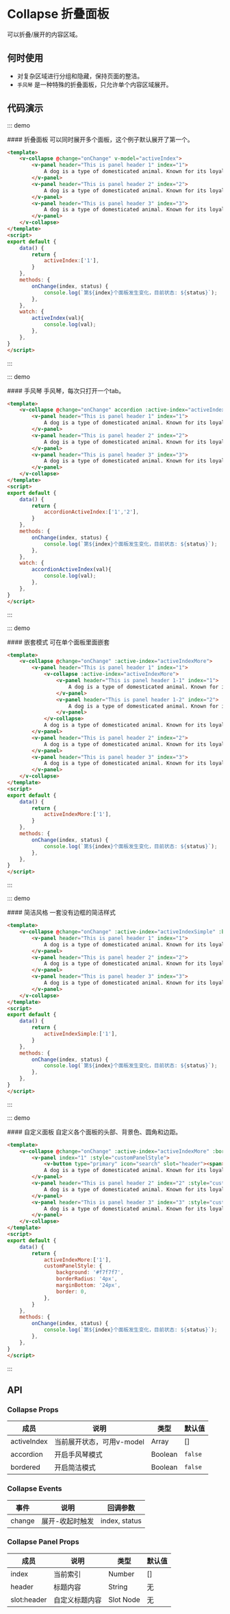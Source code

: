 <script>
export default {
    data() {
        return {
            activeIndex: ['1'],
            accordionActiveIndex: ['1','2'],
            activeIndexMore:['1'],
            activeIndexSimple:['1'],
            customPanelStyle: {
                background: '#f7f7f7',
                borderRadius: '4px',
                marginBottom: '24px',
                border: 0,
            },
        }
    },
    methods: {
        onChange(index, status) {
            console.log(`第${index}个面板发生变化，目前状态: ${status}`);
        },
    },
    watch: {
        activeIndex(val){
            console.log(val);
        },
        accordionActiveIndex(val){
            console.log(val);
        },
    },
}
</script>
# Collapse 折叠面板

可以折叠/展开的内容区域。

## 何时使用

- 对复杂区域进行分组和隐藏，保持页面的整洁。
- `手风琴` 是一种特殊的折叠面板，只允许单个内容区域展开。

## 代码演示
::: demo
<summary>
  #### 折叠面板
  可以同时展开多个面板，这个例子默认展开了第一个。
</summary>

```html
<template>
    <v-collapse @change="onChange" v-model="activeIndex">
        <v-panel header="This is panel header 1" index="1">
            A dog is a type of domesticated animal. Known for its loyalty and faithfulness, it can be found as a welcome guest in many households across the world.
        </v-panel>
        <v-panel header="This is panel header 2" index="2">
            A dog is a type of domesticated animal. Known for its loyalty and faithfulness, it can be found as a welcome guest in many households across the world.
        </v-panel>
        <v-panel header="This is panel header 3" index="3">
            A dog is a type of domesticated animal. Known for its loyalty and faithfulness, it can be found as a welcome guest in many households across the world.
        </v-panel>
    </v-collapse>
</template>
<script>
export default {
    data() {
        return {
            activeIndex:['1'],
        }
    },
    methods: {
        onChange(index, status) {
            console.log(`第${index}个面板发生变化，目前状态: ${status}`);
        },
    },
    watch: {
        activeIndex(val){
            console.log(val);
        },
    },
}
</script>
```
:::

::: demo
<summary>
  #### 手风琴
  手风琴，每次只打开一个tab。
</summary>

```html
<template>
    <v-collapse @change="onChange" accordion :active-index="activeIndexMore">
        <v-panel header="This is panel header 1" index="1">
            A dog is a type of domesticated animal. Known for its loyalty and faithfulness, it can be found as a welcome guest in many households across the world.
        </v-panel>
        <v-panel header="This is panel header 2" index="2">
            A dog is a type of domesticated animal. Known for its loyalty and faithfulness, it can be found as a welcome guest in many households across the world.
        </v-panel>
        <v-panel header="This is panel header 3" index="3">
            A dog is a type of domesticated animal. Known for its loyalty and faithfulness, it can be found as a welcome guest in many households across the world.
        </v-panel>
    </v-collapse>
</template>
<script>
export default {
    data() {
        return {
            accordionActiveIndex:['1','2'],
        }
    },
    methods: {
        onChange(index, status) {
            console.log(`第${index}个面板发生变化，目前状态: ${status}`);
        },
    },
    watch: {
        accordionActiveIndex(val){
            console.log(val);
        },
    },
}
</script>
```

:::

::: demo
<summary>
  #### 嵌套模式
  可在单个面板里面嵌套
</summary>

```html
<template>
    <v-collapse @change="onChange" :active-index="activeIndexMore">
        <v-panel header="This is panel header 1" index="1">
            <v-collapse :active-index="activeIndexMore">
                <v-panel header="This is panel header 1-1" index="1">
                    A dog is a type of domesticated animal. Known for its loyalty and faithfulness, it can be found as a welcome guest in many households across the world.
                </v-panel>
                <v-panel header="This is panel header 1-2" index="2">
                    A dog is a type of domesticated animal. Known for its loyalty and faithfulness, it can be found as a welcome guest in many households across the world.
                </v-panel>
            </v-collapse>
            A dog is a type of domesticated animal. Known for its loyalty and faithfulness, it can be found as a welcome guest in many households across the world.
        </v-panel>
        <v-panel header="This is panel header 2" index="2">
            A dog is a type of domesticated animal. Known for its loyalty and faithfulness, it can be found as a welcome guest in many households across the world.
        </v-panel>
        <v-panel header="This is panel header 3" index="3">
            A dog is a type of domesticated animal. Known for its loyalty and faithfulness, it can be found as a welcome guest in many households across the world.
        </v-panel>
    </v-collapse>
</template>
<script>
export default {
    data() {
        return {
            activeIndexMore:['1'],
        }
    },
    methods: {
        onChange(index, status) {
            console.log(`第${index}个面板发生变化，目前状态: ${status}`);
        },
    },
}
</script>
```

:::

::: demo
<summary>
  #### 简洁风格
  一套没有边框的简洁样式
</summary>

```html
<template>
    <v-collapse @change="onChange" :active-index="activeIndexSimple" :bordered="false">
        <v-panel header="This is panel header 1" index="1">
            A dog is a type of domesticated animal. Known for its loyalty and faithfulness, it can be found as a welcome guest in many households across the world.
        </v-panel>
        <v-panel header="This is panel header 2" index="2">
            A dog is a type of domesticated animal. Known for its loyalty and faithfulness, it can be found as a welcome guest in many households across the world.
        </v-panel>
        <v-panel header="This is panel header 3" index="3">
            A dog is a type of domesticated animal. Known for its loyalty and faithfulness, it can be found as a welcome guest in many households across the world.
        </v-panel>
    </v-collapse>
</template>
<script>
export default {
    data() {
        return {
            activeIndexSimple:['1'],
        }
    },
    methods: {
        onChange(index, status) {
            console.log(`第${index}个面板发生变化，目前状态: ${status}`);
        },
    },
}
</script>
```

:::

::: demo
<summary>
  #### 自定义面板
  自定义各个面板的头部、背景色、圆角和边距。
</summary>

```html
<template>
    <v-collapse @change="onChange" :active-index="activeIndexMore" :bordered="false">
        <v-panel index="1" :style="customPanelStyle">
            <v-button type="primary" icon="search" slot="header"><span>搜索</span></v-button>
            A dog is a type of domesticated animal. Known for its loyalty and faithfulness, it can be found as a welcome guest in many households across the world.
        </v-panel>
        <v-panel header="This is panel header 2" index="2" :style="customPanelStyle">
            A dog is a type of domesticated animal. Known for its loyalty and faithfulness, it can be found as a welcome guest in many households across the world.
        </v-panel>
        <v-panel header="This is panel header 3" index="3" :style="customPanelStyle">
            A dog is a type of domesticated animal. Known for its loyalty and faithfulness, it can be found as a welcome guest in many households across the world.
        </v-panel>
    </v-collapse>
</template>
<script>
export default {
    data() {
        return {
            activeIndexMore:['1'],
            customPanelStyle: {
                background: '#f7f7f7',
                borderRadius: '4px',
                marginBottom: '24px',
                border: 0,
            },
        }
    },
    methods: {
        onChange(index, status) {
            console.log(`第${index}个面板发生变化，目前状态: ${status}`);
        },
    },
}
</script>
```
:::

## API

### Collapse Props

| 成员      | 说明                                     | 类型       | 默认值 |
|----------|-----------------------------------------|------------|-------|
| activeIndex | 当前展开状态，可用v-model | Array | [] |
| accordion | 开启手风琴模式 | Boolean | `false`  |
| bordered | 开启简洁模式 | Boolean | `false` |

### Collapse Events

| 事件      | 说明                                     | 回调参数 |
|----------|-----------------------------------------|-------|
| change | 展开-收起时触发 | index, status |

### Collapse Panel Props

| 成员      | 说明                                     | 类型       | 默认值 |
|----------|-----------------------------------------|------------|-------|
| index | 当前索引 | Number| [] |
| header | 标题内容 | String | 无 |
| slot:header | 自定义标题内容 | Slot Node | 无 |







